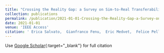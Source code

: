 ```yaml
---
title: "Crossing the Reality Gap: a Survey on Sim-to-Real Transferability of Robot Controllers in Reinforcement Learning"
collection: publications
permalink: /publication/2021-01-01-Crossing-the-Reality-Gap-a-Survey-on-Sim-to-Real-Transferability-of-Robot-Controllers-in-Reinforcement-Learning
date: 2021-01-01
venue: 'IEEE Access'
citation: ' Erica Salvato,  Gianfranco Fenu,  Eric Medvet,  Felice Pellegrino, &quot;Crossing the Reality Gap: a Survey on Sim-to-Real Transferability of Robot Controllers in Reinforcement Learning.&quot; IEEE Access, 2021.'
---
```

Use [Google Scholar](https://scholar.google.com/scholar?q=Crossing+the+Reality+Gap:+a+Survey+on+Sim+to+Real+Transferability+of+Robot+Controllers+in+Reinforcement+Learning){:target="_blank"} for full citation